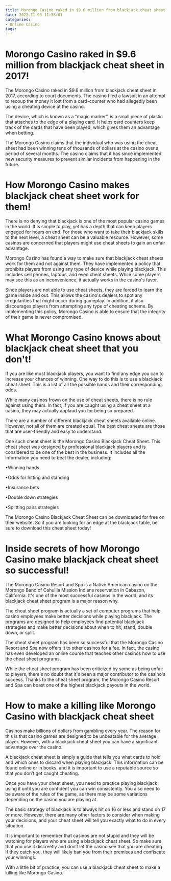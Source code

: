 ```yaml
---
title: Morongo Casino raked in $9.6 million from blackjack cheat sheet in 2017!
date: 2022-11-03 11:38:01
categories:
- Online Casino
tags:
---
```



#  Morongo Casino raked in $9.6 million from blackjack cheat sheet in 2017!

The Morongo Casino raked in $9.6 million from blackjack cheat sheet in 2017, according to court documents. The casino filed a lawsuit in an attempt to recoup the money it lost from a card-counter who had allegedly been using a cheating device at the casino.

The device, which is known as a “magic marker”, is a small piece of plastic that attaches to the edge of a playing card. It helps card counters keep track of the cards that have been played, which gives them an advantage when betting.

The Morongo Casino claims that the individual who was using the cheat sheet had been winning tens of thousands of dollars at the casino over a period of several months. The casino claims that it has since implemented new security measures to prevent similar incidents from happening in the future.

#  How Morongo Casino makes blackjack cheat sheet work for them!

There is no denying that blackjack is one of the most popular casino games in the world. It is simple to play, yet has a depth that can keep players engaged for hours on end. For those who want to take their blackjack skills to the next level, a cheat sheet can be a valuable resource. However, some casinos are concerned that players might use cheat sheets to gain an unfair advantage.

Morongo Casino has found a way to make sure that blackjack cheat sheets work for them and not against them. They have implemented a policy that prohibits players from using any type of device while playing blackjack. This includes cell phones, laptops, and even cheat sheets. While some players may see this as an inconvenience, it actually works in the casino's favor.

Since players are not able to use cheat sheets, they are forced to learn the game inside and out. This allows the casino's dealers to spot any irregularities that might occur during gameplay. In addition, it also discourages players from attempting any type of cheating scheme. By implementing this policy, Morongo Casino is able to ensure that the integrity of their game is never compromised.

#  What Morongo Casino knows about blackjack cheat sheet that you don't!

If you are like most blackjack players, you want to find any edge you can to increase your chances of winning. One way to do this is to use a blackjack cheat sheet. This is a list of all the possible hands and their corresponding odds.

While many casinos frown on the use of cheat sheets, there is no rule against using them. In fact, if you are caught using a cheat sheet at a casino, they may actually applaud you for being so prepared.

There are a number of different blackjack cheat sheets available online. However, not all of them are created equal. The best cheat sheets are those that are user-friendly and easy to understand.

One such cheat sheet is the Morongo Casino Blackjack Cheat Sheet. This cheat sheet was designed by professional blackjack players and is considered to be one of the best in the business. It includes all the information you need to beat the dealer, including:

•Winning hands

•Odds for hitting and standing

•Insurance bets

•Double down strategies

•Splitting pairs strategies

The Morongo Casino Blackjack Cheat Sheet can be downloaded for free on their website. So if you are looking for an edge at the blackjack table, be sure to download this cheat sheet today!

#  Inside secrets of how Morongo Casino make blackjack cheat sheet so successful!

The Morongo Casino Resort and Spa is a Native American casino on the Morongo Band of Cahuilla Mission Indians reservation in Cabazon, California. It's one of the most successful casinos in the world, and its blackjack cheat sheet program is a major reason why.

The cheat sheet program is actually a set of computer programs that help casino employees make better decisions while playing blackjack. The programs are designed to help employees find potential blackjack strategies and make better decisions about when to hit, stand, double down, or split.

The cheat sheet program has been so successful that the Morongo Casino Resort and Spa now offers it to other casinos for a fee. In fact, the casino has even developed an online course that teaches other casinos how to use the cheat sheet programs.

While the cheat sheet program has been criticized by some as being unfair to players, there's no doubt that it's been a major contributor to the casino's success. Thanks to the cheat sheet program, the Morongo Casino Resort and Spa can boast one of the highest blackjack payouts in the world.

#  How to make a killing like Morongo Casino with blackjack cheat sheet

Casinos make billions of dollars from gambling every year. The reason for this is that casino games are designed to be unbeatable for the average player. However, with a blackjack cheat sheet you can have a significant advantage over the casino.

A blackjack cheat sheet is simply a guide that tells you what cards to hold and which ones to discard when playing blackjack. This information can be found online or in books, and it is important to use a reputable source so that you don’t get caught cheating.

Once you have your cheat sheet, you need to practice playing blackjack using it until you are confident you can win consistently. You also need to be aware of the rules of the game, as there may be some variations depending on the casino you are playing at.

The basic strategy of blackjack is to always hit on 16 or less and stand on 17 or more. However, there are many other factors to consider when making your decisions, and your cheat sheet will tell you exactly what to do in every situation.

It is important to remember that casinos are not stupid and they will be watching for players who are using a blackjack cheat sheet. So make sure that you use it discreetly and don’t let the casino see that you are cheating. If they catch you, they will likely ban you from their premises and confiscate your winnings.

With a little bit of practice, you can use a blackjack cheat sheet to make a killing like Morongo Casino.